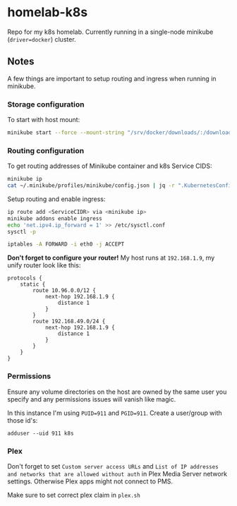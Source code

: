 # homelab-k8s

Repo for my k8s homelab. Currently running in a single-node minikube (`driver=docker`) cluster.

## Notes

A few things are important to setup routing and ingress when running in minikube.

### Storage configuration

To start with host mount:

```sh
minikube start --force --mount-string "/srv/docker/downloads/:/downloads" --mount
```

### Routing configuration

To get routing addresses of Minikube container and k8s Service CIDS:

```sh
minikube ip
cat ~/.minikube/profiles/minikube/config.json | jq -r ".KubernetesConfig.ServiceCIDR"
```
Setup routing and enable ingress:

```sh
ip route add <ServiceCIDR> via <minikube ip>
minikube addons enable ingress
echo 'net.ipv4.ip_forward = 1' >> /etc/sysctl.conf
sysctl -p

iptables -A FORWARD -i eth0 -j ACCEPT
```

**Don't forget to configure your router!** 
My host runs at `192.168.1.9`, my unify router look like this:

```text
protocols {
    static {
        route 10.96.0.0/12 {
            next-hop 192.168.1.9 {
                distance 1
            }
        }
        route 192.168.49.0/24 {
            next-hop 192.168.1.9 {
                distance 1
            }
        }
    }
}
```

### Permissions 

Ensure any volume directories on the host are owned by the same user you specify and any permissions issues will vanish like magic.

In this instance I'm using `PUID=911` and `PGID=911`. Create a user/group with those id's:

`adduser --uid 911 k8s`

### Plex

Don't forget to set `Custom server access URLs` and `List of IP addresses and networks that are allowed without auth` in Plex Media Server network settings. Otherwise Plex apps might not connect to PMS.

Make sure to set correct plex claim in `plex.sh`